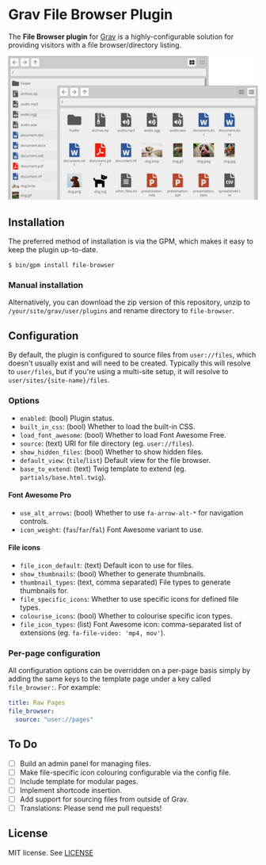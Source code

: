 # Grav File Browser Plugin

The **File Browser plugin** for [Grav](http://github.com/getgrav/grav) is a highly-configurable solution for providing visitors with a file browser/directory listing.

![](assets/views-slim.png)

## Installation

The preferred method of installation is via the GPM, which makes it easy to keep the plugin up-to-date.

```
$ bin/gpm install file-browser
```

### Manual installation

Alternatively, you can download the zip version of this repository, unzip to `/your/site/grav/user/plugins` and rename directory to `file-browser`.

## Configuration

By default, the plugin is configured to source files from `user://files`, which doesn't usually exist and will need to be created. Typically this will resolve to `user/files`, but if you're using a multi-site setup, it will resolve to `user/sites/{site-name}/files`.

### Options

- `enabled`: (bool) Plugin status.
- `built_in_css`: (bool) Whether to load the built-in CSS.
- `load_font_awesome`: (bool) Whether to load Font Awesome Free.
- `source`: (text) URI for file directory (eg. `user://files`).
- `show_hidden_files`: (bool) Whether to show hidden files.
- `default_view`: (`tile`/`list`) Default view for the file browser.
- `base_to_extend`: (text) Twig template to extend (eg. `partials/base.html.twig`).

#### Font Awesome Pro

- `use_alt_arrows`: (bool) Whether to use `fa-arrow-alt-*` for navigation controls.
- `icon_weight`: (`fas`/`far`/`fal`) Font Awesome variant to use.

#### File icons

- `file_icon_default`: (text) Default icon to use for files.
- `show_thumbnails`: (bool) Whether to generate thumbnails.
- `thumbnail_types`: (text, comma separated) File types to generate thumbnails for.
- `file_specific_icons`: Whether to use specific icons for defined file types.
- `colourise_icons`: (bool) Whether to colourise specific icon types.
- `file_icon_types`: (list) Font Awesome icon: comma-separated list of extensions (eg. `fa-file-video: 'mp4, mov'`).


### Per-page configuration

All configuration options can be overridden on a per-page basis simply by adding the same keys to the template page under a key called `file_browser:`. For example:

```yaml
title: Raw Pages
file_browser:
  source: "user://pages"
```


## To Do

- [ ] Build an admin panel for managing files.
- [ ] Make file-specific icon colouring configurable via the config file.
- [ ] Include template for modular pages.
- [ ] Implement shortcode insertion.
- [ ] Add support for sourcing files from outside of Grav.
- [ ] Translations: Please send me pull requests!

## License

MIT license. See [LICENSE](LICENSE)
